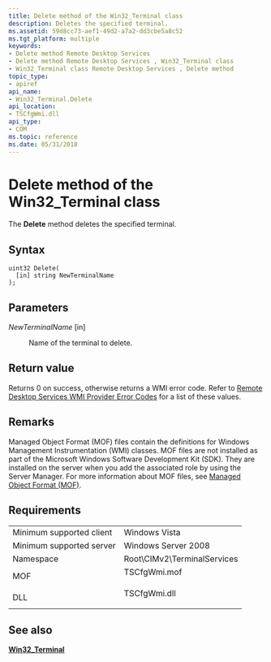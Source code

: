 ```yaml
---
title: Delete method of the Win32_Terminal class
description: Deletes the specified terminal.
ms.assetid: 59d8cc73-aef1-49d2-a7a2-dd3cbe5a8c52
ms.tgt_platform: multiple
keywords:
- Delete method Remote Desktop Services
- Delete method Remote Desktop Services , Win32_Terminal class
- Win32_Terminal class Remote Desktop Services , Delete method
topic_type:
- apiref
api_name:
- Win32_Terminal.Delete
api_location:
- TSCfgWmi.dll
api_type:
- COM
ms.topic: reference
ms.date: 05/31/2018
---
```


# Delete method of the Win32\_Terminal class

The **Delete** method deletes the specified terminal.

## Syntax


```mof
uint32 Delete(
  [in] string NewTerminalName
);
```



## Parameters

<dl> <dt>

*NewTerminalName* \[in\]
</dt> <dd>

Name of the terminal to delete.

</dd> </dl>

## Return value

Returns 0 on success, otherwise returns a WMI error code. Refer to [Remote Desktop Services WMI Provider Error Codes](terminal-services-wmi-provider-error-codes.md) for a list of these values.

## Remarks

Managed Object Format (MOF) files contain the definitions for Windows Management Instrumentation (WMI) classes. MOF files are not installed as part of the Microsoft Windows Software Development Kit (SDK). They are installed on the server when you add the associated role by using the Server Manager. For more information about MOF files, see [Managed Object Format (MOF)](/windows/desktop/WmiSdk/managed-object-format--mof-).

## Requirements



|                                     |                                                                                         |
|-------------------------------------|-----------------------------------------------------------------------------------------|
| Minimum supported client<br/> | Windows Vista<br/>                                                                |
| Minimum supported server<br/> | Windows Server 2008<br/>                                                          |
| Namespace<br/>                | Root\\CIMv2\\TerminalServices<br/>                                                |
| MOF<br/>                      | <dl> <dt>TSCfgWmi.mof</dt> </dl> |
| DLL<br/>                      | <dl> <dt>TSCfgWmi.dll</dt> </dl> |



## See also

<dl> <dt>

[**Win32\_Terminal**](win32-terminal.md)
</dt> </dl>

 

